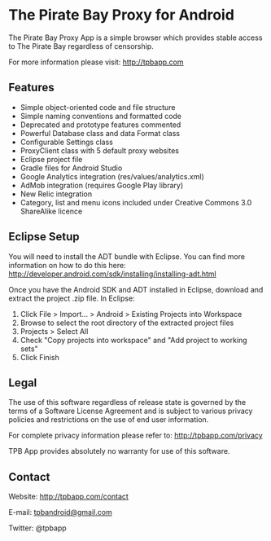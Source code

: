 The Pirate Bay Proxy for Android
============

The Pirate Bay Proxy App is a simple browser which provides stable access to The Pirate Bay regardless of censorship.

For more information please visit: http://tpbapp.com

Features
------------
* Simple object-oriented code and file structure
* Simple naming conventions and formatted code
* Deprecated and prototype features commented
* Powerful Database class and data Format class
* Configurable Settings class
* ProxyClient class with 5 default proxy websites
* Eclipse project file
* Gradle files for Android Studio
* Google Analytics integration (res/values/analytics.xml)
* AdMob integration (requires Google Play library)
* New Relic integration
* Category, list and menu icons included under Creative Commons 3.0 ShareAlike licence

Eclipse Setup
------------
You will need to install the ADT bundle with Eclipse. You can find more information on how to do this here:
http://developer.android.com/sdk/installing/installing-adt.html

Once you have the Android SDK and ADT installed in Eclipse, download and extract the project .zip file. In Eclipse:

1. Click File > Import... > Android > Existing Projects into Workspace
2. Browse to select the root directory of the extracted project files
3. Projects > Select All
4. Check "Copy projects into workspace" and "Add project to working sets"
5. Click Finish

Legal
------------
The use of this software regardless of release state is governed by the terms of a Software License Agreement and is subject to various privacy policies and restrictions on the use of end user information.

For complete privacy information please refer to: http://tpbapp.com/privacy

TPB App provides absolutely no warranty for use of this software.

Contact
------------
Website: http://tpbapp.com/contact

E-mail: tpbandroid@gmail.com

Twitter: @tpbapp
